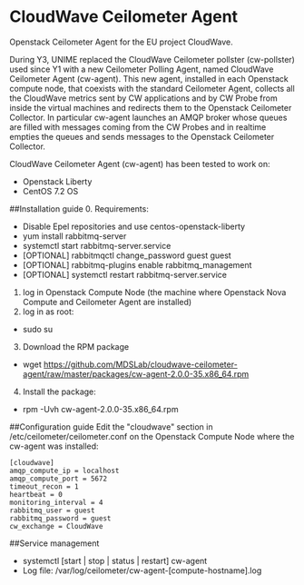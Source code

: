 # CloudWave Ceilometer Agent 
Openstack Ceilometer Agent for the EU project CloudWave.

During Y3, UNIME replaced the CloudWave Ceilometer pollster (cw-pollster) used since Y1 with a new Ceilometer Polling Agent, named CloudWave Ceilometer Agent (cw-agent). This new agent, installed in each Openstack compute node, that coexists with the standard Ceilometer Agent, collects all the CloudWave metrics sent by CW applications and by CW Probe from inside the virtual machines and redirects them to the Openstack Ceilometer Collector.
In particular cw-agent launches an AMQP broker whose queues are filled with messages coming from the CW Probes and in realtime empties the queues and sends messages to the Openstack Ceilometer Collector.


CloudWave Ceilometer Agent (cw-agent) has been tested to work on:

* Openstack Liberty
* CentOS 7.2 OS



##Installation guide
0. Requirements:
  * Disable Epel repositories and use centos-openstack-liberty
  * yum install rabbitmq-server
  * systemctl start rabbitmq-server.service
  * [OPTIONAL] rabbitmqctl change_password guest guest
  * [OPTIONAL] rabbitmq-plugins enable rabbitmq_management
  * [OPTIONAL] systemctl restart rabbitmq-server.service

1. log in Openstack Compute Node (the machine where Openstack Nova Compute and Ceilometer Agent are installed)
2. log in as root: 
  * sudo su
3. Download the RPM package
  * wget https://github.com/MDSLab/cloudwave-ceilometer-agent/raw/master/packages/cw-agent-2.0.0-35.x86_64.rpm
4. Install the package:
  * rpm -Uvh cw-agent-2.0.0-35.x86_64.rpm

##Configuration guide
Edit the "cloudwave" section in /etc/ceilometer/ceilometer.conf on the Openstack Compute Node where the cw-agent was installed:
```
[cloudwave]
amqp_compute_ip = localhost
amqp_compute_port = 5672
timeout_recon = 1
heartbeat = 0
monitoring_interval = 4
rabbitmq_user = guest
rabbitmq_password = guest
cw_exchange = CloudWave
```

##Service management
* systemctl [start | stop | status | restart] cw-agent
* Log file: /var/log/ceilometer/cw-agent-[compute-hostname].log
